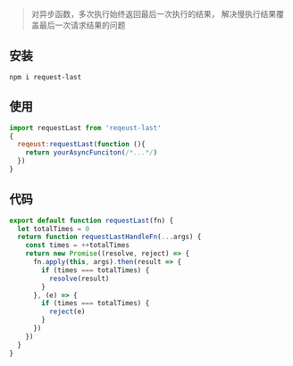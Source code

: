 > 对异步函数，多次执行始终返回最后一次执行的结果，
解决慢执行结果覆盖最后一次请求结果的问题
 
## 安装
```
npm i request-last
```

## 使用  

```js
import requestLast from 'reqeust-last'   
{
  reqeust:requestLast(function (){
    return yourAsyncFunciton(/*...*/) 
  })
}
```

## 代码

```js
export default function requestLast(fn) {
  let totalTimes = 0
  return function requestLastHandleFn(...args) {
    const times = ++totalTimes
    return new Promise((resolve, reject) => {
      fn.apply(this, args).then(result => {
        if (times === totalTimes) {
          resolve(result)
        }
      }, (e) => {
        if (times === totalTimes) {
          reject(e)
        }
      })
    })
  }
} 
``` 
 
